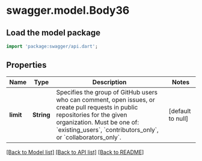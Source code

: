 # swagger.model.Body36

## Load the model package
```dart
import 'package:swagger/api.dart';
```

## Properties
Name | Type | Description | Notes
------------ | ------------- | ------------- | -------------
**limit** | **String** | Specifies the group of GitHub users who can comment, open issues, or create pull requests in public repositories for the given organization. Must be one of: &#x60;existing_users&#x60;, &#x60;contributors_only&#x60;, or &#x60;collaborators_only&#x60;. | [default to null]

[[Back to Model list]](../README.md#documentation-for-models) [[Back to API list]](../README.md#documentation-for-api-endpoints) [[Back to README]](../README.md)

